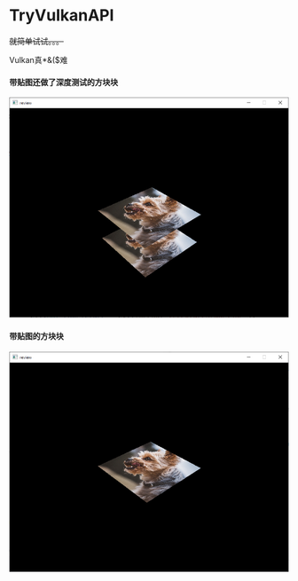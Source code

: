 # TryVulkanAPI

~~就简单试试。。。~~

Vulkan真*&($难

#### 带贴图还做了深度测试的方块块

![Example Image](./ExampleImages/Snipaste_2020-04-15_20-45-11.png)

#### 带贴图的方块块

![Example Image](./ExampleImages/Snipaste_2020-04-14_14-45-51.png)